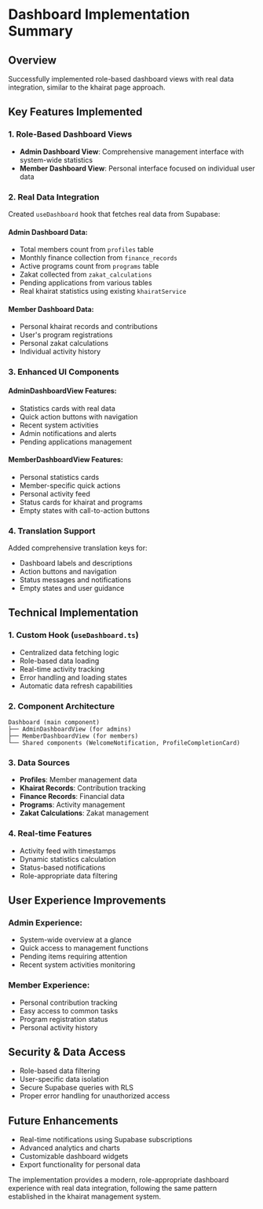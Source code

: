 # Dashboard Implementation Summary

## Overview

Successfully implemented role-based dashboard views with real data integration, similar to the khairat page approach.

## Key Features Implemented

### 1. Role-Based Dashboard Views

- **Admin Dashboard View**: Comprehensive management interface with system-wide statistics
- **Member Dashboard View**: Personal interface focused on individual user data

### 2. Real Data Integration

Created `useDashboard` hook that fetches real data from Supabase:

#### Admin Dashboard Data:

- Total members count from `profiles` table
- Monthly finance collection from `finance_records`
- Active programs count from `programs` table
- Zakat collected from `zakat_calculations`
- Pending applications from various tables
- Real khairat statistics using existing `khairatService`

#### Member Dashboard Data:

- Personal khairat records and contributions
- User's program registrations
- Personal zakat calculations
- Individual activity history

### 3. Enhanced UI Components

#### AdminDashboardView Features:

- Statistics cards with real data
- Quick action buttons with navigation
- Recent system activities
- Admin notifications and alerts
- Pending applications management

#### MemberDashboardView Features:

- Personal statistics cards
- Member-specific quick actions
- Personal activity feed
- Status cards for khairat and programs
- Empty states with call-to-action buttons

### 4. Translation Support

Added comprehensive translation keys for:

- Dashboard labels and descriptions
- Action buttons and navigation
- Status messages and notifications
- Empty states and user guidance

## Technical Implementation

### 1. Custom Hook (`useDashboard.ts`)

- Centralized data fetching logic
- Role-based data loading
- Real-time activity tracking
- Error handling and loading states
- Automatic data refresh capabilities

### 2. Component Architecture

```
Dashboard (main component)
├── AdminDashboardView (for admins)
├── MemberDashboardView (for members)
└── Shared components (WelcomeNotification, ProfileCompletionCard)
```

### 3. Data Sources

- **Profiles**: Member management data
- **Khairat Records**: Contribution tracking
- **Finance Records**: Financial data
- **Programs**: Activity management
- **Zakat Calculations**: Zakat management

### 4. Real-time Features

- Activity feed with timestamps
- Dynamic statistics calculation
- Status-based notifications
- Role-appropriate data filtering

## User Experience Improvements

### Admin Experience:

- System-wide overview at a glance
- Quick access to management functions
- Pending items requiring attention
- Recent system activities monitoring

### Member Experience:

- Personal contribution tracking
- Easy access to common tasks
- Program registration status
- Personal activity history

## Security & Data Access

- Role-based data filtering
- User-specific data isolation
- Secure Supabase queries with RLS
- Proper error handling for unauthorized access

## Future Enhancements

- Real-time notifications using Supabase subscriptions
- Advanced analytics and charts
- Customizable dashboard widgets
- Export functionality for personal data

The implementation provides a modern, role-appropriate dashboard experience with real data integration, following the same pattern established in the khairat management system.
